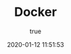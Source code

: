 ---
pageComponent:
  name: Catalogue
  data:
    path: Docker
    imgUrl: https://cdn.jsdelivr.net/gh/xugaoyi/image_store/blog/20200112120340.png
    description: Docker 说明
title: Docker
date: 2020-01-12 11:51:53
permalink: /note/Docker/
article: false
comment: false
editLink: false
author:
  name: xugaoyi
  link: https://github.com/xugaoyi
---